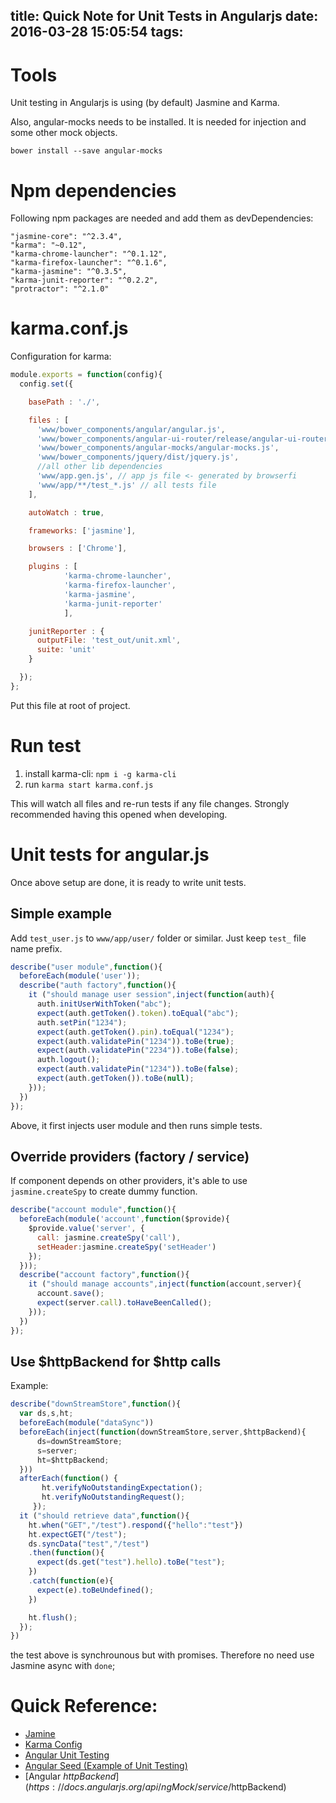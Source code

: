 title: Quick Note for Unit Tests in Angularjs
date: 2016-03-28 15:05:54
tags:
---
# Tools
Unit testing in Angularjs is using (by default) Jasmine and Karma.

Also, angular-mocks needs to be installed. It is needed for injection and some other mock objects.
```
bower install --save angular-mocks
```

# Npm dependencies
Following npm packages are needed and add them as devDependencies:
```
"jasmine-core": "^2.3.4",
"karma": "~0.12",
"karma-chrome-launcher": "^0.1.12",
"karma-firefox-launcher": "^0.1.6",
"karma-jasmine": "^0.3.5",
"karma-junit-reporter": "^0.2.2",
"protractor": "^2.1.0"
```

# karma.conf.js
Configuration for karma:
```js
module.exports = function(config){
  config.set({

    basePath : './',

    files : [
      'www/bower_components/angular/angular.js',
      'www/bower_components/angular-ui-router/release/angular-ui-router.js',
      'www/bower_components/angular-mocks/angular-mocks.js',
      'www/bower_components/jquery/dist/jquery.js',
      //all other lib dependencies
      'www/app.gen.js', // app js file <- generated by browserfi
      'www/app/**/test_*.js' // all tests file
    ],

    autoWatch : true,

    frameworks: ['jasmine'],

    browsers : ['Chrome'],

    plugins : [
            'karma-chrome-launcher',
            'karma-firefox-launcher',
            'karma-jasmine',
            'karma-junit-reporter'
            ],

    junitReporter : {
      outputFile: 'test_out/unit.xml',
      suite: 'unit'
    }

  });
};

```
Put this file at root of project.

# Run test
1. install karma-cli: `npm i -g karma-cli`
2. run `karma start karma.conf.js`

This will watch all files and re-run tests if any file changes. Strongly recommended having this opened when developing.

# Unit tests for angular.js
Once above setup are done, it is ready to write unit tests.

## Simple example
Add `test_user.js` to `www/app/user/` folder or similar. Just keep `test_` file name prefix.
```js
describe("user module",function(){
  beforeEach(module('user'));
  describe("auth factory",function(){
    it ("should manage user session",inject(function(auth){
      auth.initUserWithToken("abc");
      expect(auth.getToken().token).toEqual("abc");
      auth.setPin("1234");
      expect(auth.getToken().pin).toEqual("1234");
      expect(auth.validatePin("1234")).toBe(true);
      expect(auth.validatePin("2234")).toBe(false);
      auth.logout();
      expect(auth.validatePin("1234")).toBe(false);
      expect(auth.getToken()).toBe(null);
    }));
  })
});

```
Above, it first injects user module and then runs simple tests.

## Override providers (factory / service)
If component depends on other providers, it's able to use `jasmine.createSpy` to create dummy function.
```js
describe("account module",function(){
  beforeEach(module('account',function($provide){
    $provide.value('server', {
      call: jasmine.createSpy('call'),
      setHeader:jasmine.createSpy('setHeader')
    });
  }));
  describe("account factory",function(){
    it ("should manage accounts",inject(function(account,server){
      account.save();
      expect(server.call).toHaveBeenCalled();  
    }));
  })
});
```

## Use $httpBackend for $http calls
Example:
```js
describe("downStreamStore",function(){
  var ds,s,ht;
  beforeEach(module("dataSync"))
  beforeEach(inject(function(downStreamStore,server,$httpBackend){
      ds=downStreamStore;
      s=server;
      ht=$httpBackend;
  }))
  afterEach(function() {
       ht.verifyNoOutstandingExpectation();
       ht.verifyNoOutstandingRequest();
     });
  it ("should retrieve data",function(){
    ht.when("GET","/test").respond({"hello":"test"})
    ht.expectGET("/test");
    ds.syncData("test","/test")
    .then(function(){
      expect(ds.get("test").hello).toBe("test");
    })
    .catch(function(e){
      expect(e).toBeUndefined();
    })

    ht.flush();
  });
})

```
the test above is synchrounous but with promises. Therefore no need use Jasmine async with `done`;

# Quick Reference:
- [Jamine](http://jasmine.github.io/2.0/introduction.html)
- [Karma Config](http://karma-runner.github.io/0.13/config/configuration-file.html)
- [Angular Unit Testing](https://docs.angularjs.org/guide/unit-testing)
- [Angular Seed (Example of Unit Testing)](https://github.com/angular/angular-seed)
- [Angular $httpBackend](https://docs.angularjs.org/api/ngMock/service/$httpBackend)
